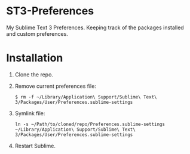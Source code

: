 # ST3-Preferences
My Sublime Text 3 Preferences. Keeping track of the packages installed and custom preferences.

# Installation

1. Clone the repo.

2.  Remove current preferences file:
    ```shell
    $ rm -f ~/Library/Application\ Support/Sublime\ Text\ 3/Packages/User/Preferences.sublime-settings
    ```

3. Symlink file:

    ```shell
    ln -s ~/Path/to/cloned/repo/Preferences.sublime-settings ~/Library/Application\ Support/Sublime\ Text\ 3/Packages/User/Preferences.sublime-settings
    ```

4. Restart Sublime.